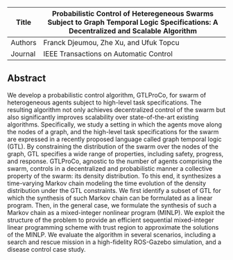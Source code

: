 | Title      | Probabilistic Control of Heteregeneous Swarms Subject to Graph Temporal Logic Specifications: A Decentralized and Scalable Algorithm                  |
|------------|----------------------------------------------------------------------------------------------|
| Authors    | Franck Djeumou, Zhe Xu, and Ufuk Topcu                                                |
| Journal |  IEEE Transactions on Automatic Control                                                            |

## Abstract

We develop a probabilistic control algorithm, GTLProCo, for swarm of heterogeneous agents subject to high-level task specifications. The resulting algorithm not only achieves decentralized control of the swarm but also significantly improves scalability over state-of-the-art existing algorithms. Specifically, we study a setting in which the agents move along the nodes of a graph, and the high-level task specifications for the swarm are expressed in a recently proposed language called graph temporal logic (GTL). By constraining the distribution of the swarm over the nodes of the graph, GTL specifies a wide range of properties, including safety, progress, and response. GTLProCo, agnostic to the number of agents comprising the swarm, controls in a decentralized and probabilistic manner a collective property of the swarm: its density distribution. To this end, it synthesizes a time-varying Markov chain modeling the time evolution of the density distribution under the GTL constraints. We first identify a subset of GTL for which the synthesis of such Markov chain can be formulated as a linear program. Then, in the general case, we formulate the synthesis of such a Markov chain as a mixed-integer nonlinear program (MINLP). We exploit the structure of the problem to provide an efficient sequential mixed-integer linear programming scheme with trust region to approximate the solutions of the MINLP. We evaluate the algorithm in several scenarios, including a search and rescue mission in a high-fidelity ROS-Gazebo simulation, and a disease control case study.

